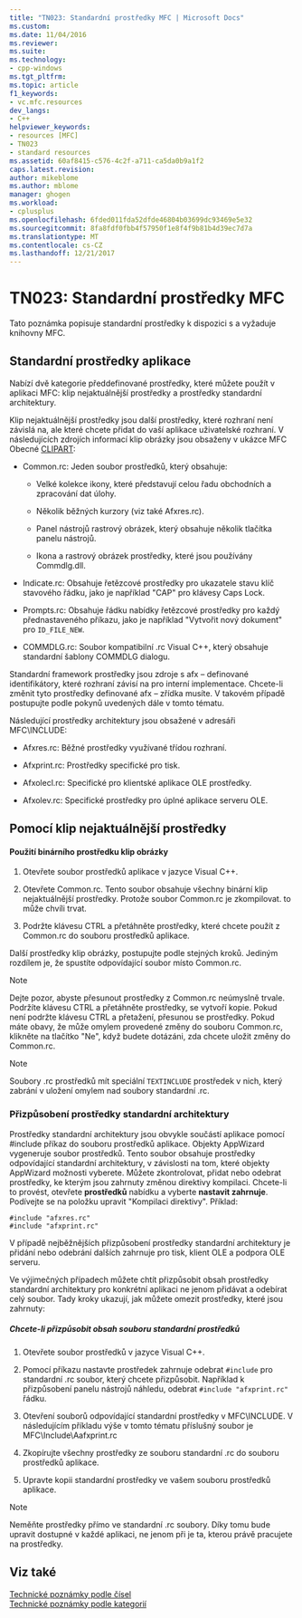 ```yaml
---
title: "TN023: Standardní prostředky MFC | Microsoft Docs"
ms.custom: 
ms.date: 11/04/2016
ms.reviewer: 
ms.suite: 
ms.technology:
- cpp-windows
ms.tgt_pltfrm: 
ms.topic: article
f1_keywords:
- vc.mfc.resources
dev_langs:
- C++
helpviewer_keywords:
- resources [MFC]
- TN023
- standard resources
ms.assetid: 60af8415-c576-4c2f-a711-ca5da0b9a1f2
caps.latest.revision: 
author: mikeblome
ms.author: mblome
manager: ghogen
ms.workload:
- cplusplus
ms.openlocfilehash: 6fded011fda52dfde46804b03699dc93469e5e32
ms.sourcegitcommit: 8fa8fdf0fbb4f57950f1e8f4f9b81b4d39ec7d7a
ms.translationtype: MT
ms.contentlocale: cs-CZ
ms.lasthandoff: 12/21/2017
---
```

# <a name="tn023-standard-mfc-resources"></a>TN023: Standardní prostředky MFC
Tato poznámka popisuje standardní prostředky k dispozici s a vyžaduje knihovny MFC.  
  
## <a name="standard-resources"></a>Standardní prostředky aplikace  
 Nabízí dvě kategorie předdefinované prostředky, které můžete použít v aplikaci MFC: klip nejaktuálnější prostředky a prostředky standardní architektury.  
  
 Klip nejaktuálnější prostředky jsou další prostředky, které rozhraní není závislá na, ale které chcete přidat do vaší aplikace uživatelské rozhraní. V následujících zdrojích informací klip obrázky jsou obsaženy v ukázce MFC Obecné [CLIPART](../visual-cpp-samples.md):  
  
-   Common.rc: Jeden soubor prostředků, který obsahuje:  
  
    -   Velké kolekce ikony, které představují celou řadu obchodních a zpracování dat úlohy.  
  
    -   Několik běžných kurzory (viz také Afxres.rc).  
  
    -   Panel nástrojů rastrový obrázek, který obsahuje několik tlačítka panelu nástrojů.  
  
    -   Ikona a rastrový obrázek prostředky, které jsou používány Commdlg.dll.  
  
-   Indicate.rc: Obsahuje řetězcové prostředky pro ukazatele stavu klíč stavového řádku, jako je například "CAP" pro klávesy Caps Lock.  
  
-   Prompts.rc: Obsahuje řádku nabídky řetězcové prostředky pro každý přednastaveného příkazu, jako je například "Vytvořit nový dokument" pro `ID_FILE_NEW`.  
  
-   COMMDLG.rc: Soubor kompatibilní .rc Visual C++, který obsahuje standardní šablony COMMDLG dialogu.  
  
 Standardní framework prostředky jsou zdroje s afx – definované identifikátory, které rozhraní závisí na pro interní implementace. Chcete-li změnit tyto prostředky definované afx – zřídka musíte. V takovém případě postupujte podle pokynů uvedených dále v tomto tématu.  
  
 Následující prostředky architektury jsou obsažené v adresáři MFC\INCLUDE:  
  
-   Afxres.rc: Běžné prostředky využívané třídou rozhraní.  
  
-   Afxprint.rc: Prostředky specifické pro tisk.  
  
-   Afxolecl.rc: Specifické pro klientské aplikace OLE prostředky.  
  
-   Afxolev.rc: Specifické prostředky pro úplné aplikace serveru OLE.  
  
## <a name="using-clip-art-resources"></a>Pomocí klip nejaktuálnější prostředky  
  
#### <a name="to-use-a-clip-art-binary-resource"></a>Použití binárního prostředku klip obrázky  
  
1.  Otevřete soubor prostředků aplikace v jazyce Visual C++.  
  
2.  Otevřete Common.rc. Tento soubor obsahuje všechny binární klip nejaktuálnější prostředky. Protože soubor Common.rc je zkompilovat. to může chvíli trvat.  
  
3.  Podržte klávesu CTRL a přetáhněte prostředky, které chcete použít z Common.rc do souboru prostředků aplikace.  
  
 Další prostředky klip obrázky, postupujte podle stejných kroků. Jediným rozdílem je, že spustíte odpovídající soubor místo Common.rc.  
  
> [!NOTE]
>  Dejte pozor, abyste přesunout prostředky z Common.rc neúmyslně trvale. Podržíte klávesu CTRL a přetáhněte prostředky, se vytvoří kopie. Pokud není podržte klávesu CTRL a přetažení, přesunou se prostředky. Pokud máte obavy, že může omylem provedené změny do souboru Common.rc, klikněte na tlačítko "Ne", když budete dotázáni, zda chcete uložit změny do Common.rc.  
  
> [!NOTE]
>  Soubory .rc prostředků mít speciální `TEXTINCLUDE` prostředek v nich, který zabrání v uložení omylem nad soubory standardní .rc.  
  
### <a name="customizing-standard-framework-resources"></a>Přizpůsobení prostředky standardní architektury  
 Prostředky standardní architektury jsou obvykle součástí aplikace pomocí #include příkaz do souboru prostředků aplikace. Objekty AppWizard vygeneruje soubor prostředků. Tento soubor obsahuje prostředky odpovídající standardní architektury, v závislosti na tom, které objekty AppWizard možnosti vyberete. Můžete zkontrolovat, přidat nebo odebrat prostředky, ke kterým jsou zahrnuty změnou direktivy kompilaci. Chcete-li to provést, otevřete **prostředků** nabídku a vyberte **nastavit zahrnuje**. Podívejte se na položku upravit "Kompilaci direktivy". Příklad:  
  
```  
#include "afxres.rc"  
#include "afxprint.rc"  
```  
  
 V případě nejběžnějších přizpůsobení prostředky standardní architektury je přidání nebo odebrání dalších zahrnuje pro tisk, klient OLE a podpora OLE serveru.  
  
 Ve výjimečných případech můžete chtít přizpůsobit obsah prostředky standardní architektury pro konkrétní aplikaci ne jenom přidávat a odebírat celý soubor. Tady kroky ukazují, jak můžete omezit prostředky, které jsou zahrnuty:  
  
##### <a name="to-customize-the-contents-of-a-standard-resource-file"></a>Chcete-li přizpůsobit obsah souboru standardní prostředků  
  
1.  Otevřete soubor prostředků v jazyce Visual C++.  
  
2.  Pomocí příkazu nastavte prostředek zahrnuje odebrat `#include` pro standardní .rc soubor, který chcete přizpůsobit. Například k přizpůsobení panelu nástrojů náhledu, odebrat `#include "afxprint.rc"` řádku.  
  
3.  Otevření souborů odpovídající standardní prostředky v MFC\INCLUDE. V následujícím příkladu výše v tomto tématu příslušný soubor je MFC\Include\Aafxprint.rc  
  
4.  Zkopírujte všechny prostředky ze souboru standardní .rc do souboru prostředků aplikace.  
  
5.  Upravte kopii standardní prostředky ve vašem souboru prostředků aplikace.  
  
> [!NOTE]
>  Neměňte prostředky přímo ve standardní .rc soubory. Díky tomu bude upravit dostupné v každé aplikaci, ne jenom při je ta, kterou právě pracujete na prostředky.  
  
## <a name="see-also"></a>Viz také  
 [Technické poznámky podle čísel](../mfc/technical-notes-by-number.md)   
 [Technické poznámky podle kategorií](../mfc/technical-notes-by-category.md)


